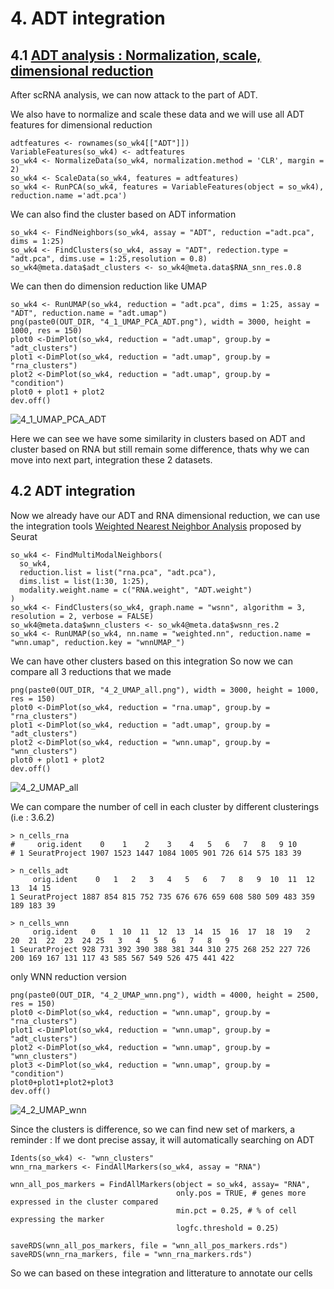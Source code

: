 # 4. ADT integration
## 4.1 [ADT analysis : Normalization, scale, dimensional reduction](https://satijalab.org/seurat/articles/multimodal_vignette.html#identify-cell-surface-markers-for-scrna-seq-clusters-1)
After scRNA analysis, we can now attack to the part of ADT. 

We also have to normalize and scale these data and we will use all ADT features for dimensional reduction 

```
adtfeatures <- rownames(so_wk4[["ADT"]])
VariableFeatures(so_wk4) <- adtfeatures
so_wk4 <- NormalizeData(so_wk4, normalization.method = 'CLR', margin = 2) 
so_wk4 <- ScaleData(so_wk4, features = adtfeatures)
so_wk4 <- RunPCA(so_wk4, features = VariableFeatures(object = so_wk4), reduction.name ='adt.pca')
```
We can also find the cluster based on ADT information 
```
so_wk4 <- FindNeighbors(so_wk4, assay = "ADT", reduction ="adt.pca", dims = 1:25)
so_wk4 <- FindClusters(so_wk4, assay = "ADT", redection.type = "adt.pca", dims.use = 1:25,resolution = 0.8)
so_wk4@meta.data$adt_clusters <- so_wk4@meta.data$RNA_snn_res.0.8
```
We can then do dimension reduction like UMAP 

```
so_wk4 <- RunUMAP(so_wk4, reduction = "adt.pca", dims = 1:25, assay = "ADT", reduction.name = "adt.umap")
png(paste0(OUT_DIR, "4_1_UMAP_PCA_ADT.png"), width = 3000, height = 1000, res = 150)
plot0 <-DimPlot(so_wk4, reduction = "adt.umap", group.by = "adt_clusters")
plot1 <-DimPlot(so_wk4, reduction = "adt.umap", group.by = "rna_clusters")
plot2 <-DimPlot(so_wk4, reduction = "adt.umap", group.by = "condition")
plot0 + plot1 + plot2
dev.off()
```
![4_1_UMAP_PCA_ADT](https://github.com/user-attachments/assets/a2c0f44c-9d35-472b-81b4-c0426033e3d7)

Here we can see we have some similarity in clusters based on ADT and cluster based on RNA but still remain some difference, thats why we can move into next part, integration these 2 datasets.

## 4.2 ADT integration
Now we already have our ADT and RNA dimensional reduction, we can use the integration tools [Weighted Nearest Neighbor Analysis](https://satijalab.org/seurat/articles/weighted_nearest_neighbor_analysis) proposed by Seurat 

```
so_wk4 <- FindMultiModalNeighbors(
  so_wk4, 
  reduction.list = list("rna.pca", "adt.pca"), 
  dims.list = list(1:30, 1:25), 
  modality.weight.name = c("RNA.weight", "ADT.weight")
)
so_wk4 <- FindClusters(so_wk4, graph.name = "wsnn", algorithm = 3, resolution = 2, verbose = FALSE)
so_wk4@meta.data$wnn_clusters <- so_wk4@meta.data$wsnn_res.2
so_wk4 <- RunUMAP(so_wk4, nn.name = "weighted.nn", reduction.name = "wnn.umap", reduction.key = "wnnUMAP_")
```
We can have other clusters based on this integration 
So now we can compare all 3 reductions that we made 
```
png(paste0(OUT_DIR, "4_2_UMAP_all.png"), width = 3000, height = 1000, res = 150)
plot0 <-DimPlot(so_wk4, reduction = "rna.umap", group.by = "rna_clusters")
plot1 <-DimPlot(so_wk4, reduction = "adt.umap", group.by = "adt_clusters")
plot2 <-DimPlot(so_wk4, reduction = "wnn.umap", group.by = "wnn_clusters")
plot0 + plot1 + plot2
dev.off()
```
![4_2_UMAP_all](https://github.com/user-attachments/assets/dd4cf7b7-2b5e-41d7-b13f-ca178c140497)

We can compare the number of cell in each cluster by different clusterings (i.e : 3.6.2)
```
> n_cells_rna
#     orig.ident    0    1    2    3    4   5   6   7   8   9 10
# 1 SeuratProject 1907 1523 1447 1084 1005 901 726 614 575 183 39

> n_cells_adt
     orig.ident    0   1   2   3   4   5   6   7   8   9  10  11  12  13  14 15
1 SeuratProject 1887 854 815 752 735 676 676 659 608 580 509 483 359 189 183 39

> n_cells_wnn
     orig.ident   0   1  10  11  12  13  14  15  16  17  18  19   2  20  21  22  23  24 25   3   4   5   6   7   8   9
1 SeuratProject 928 731 392 390 388 381 344 310 275 268 252 227 726 200 169 167 131 117 43 585 567 549 526 475 441 422

```


only WNN reduction version 
```
png(paste0(OUT_DIR, "4_2_UMAP_wnn.png"), width = 4000, height = 2500, res = 150)
plot0 <-DimPlot(so_wk4, reduction = "wnn.umap", group.by = "rna_clusters")
plot1 <-DimPlot(so_wk4, reduction = "wnn.umap", group.by = "adt_clusters")
plot2 <-DimPlot(so_wk4, reduction = "wnn.umap", group.by = "wnn_clusters")
plot3 <-DimPlot(so_wk4, reduction = "wnn.umap", group.by = "condition")
plot0+plot1+plot2+plot3
dev.off()
```
![4_2_UMAP_wnn](https://github.com/user-attachments/assets/ba23f952-36f5-4ccc-96ff-1f208f90bee9)

Since the clusters is difference, so we can find new set of markers, a reminder : If we dont precise assay, it will automatically searching on ADT

```
Idents(so_wk4) <- "wnn_clusters"
wnn_rna_markers <- FindAllMarkers(so_wk4, assay = "RNA")

wnn_all_pos_markers = FindAllMarkers(object = so_wk4, assay= "RNA",
                                     only.pos = TRUE, # genes more expressed in the cluster compared
                                     min.pct = 0.25, # % of cell expressing the marker
                                     logfc.threshold = 0.25)

saveRDS(wnn_all_pos_markers, file = "wnn_all_pos_markers.rds")
saveRDS(wnn_rna_markers, file = "wnn_rna_markers.rds")
```
So we can based on these integration and litterature to annotate our cells

